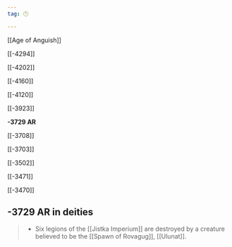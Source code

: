 ```yaml
---
tag: 🕛

---
```

[[Age of Anguish]]


[[-4294]]

[[-4202]]

[[-4160]]

[[-4120]]

[[-3923]]

**-3729 AR**

[[-3708]]

[[-3703]]

[[-3502]]

[[-3471]]

[[-3470]]



## -3729 AR in deities

>  - Six legions of the [[Jistka Imperium]] are destroyed by a creature believed to be the [[Spawn of Rovagug]], [[Ulunat]].






